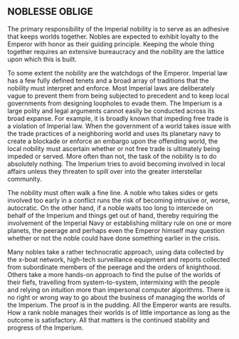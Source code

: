 ## NOBLESSE OBLIGE

The primary responsibility of the Imperial nobility is to serve as an adhesive that keeps worlds together. Nobles are expected to exhibit loyalty to the Emperor with honor as their guiding principle. Keeping the whole thing together requires an extensive bureaucracy and the nobility are the lattice upon which this is built.

To some extent the nobility are the watchdogs of the Emperor. Imperial law has a few fully defined tenets and a broad array of traditions that the nobility must interpret and enforce. Most Imperial laws are deliberately vague to prevent them from being subjected to precedent and to keep local governments from designing loopholes to evade them. The Imperium is a large polity and legal arguments cannot easily be conducted across its broad expanse. For example, it is broadly known that impeding free trade is a violation of Imperial law. When the government of a world takes issue with the trade practices of a neighboring world and uses its planetary navy to create a blockade or enforce an embargo upon the offending world, the local nobility must ascertain whether or not free trade is ultimately being impeded or served. More often than not, the task of the nobility is to do absolutely nothing. The Imperium tries to avoid becoming involved in local affairs unless they threaten to spill over into the greater interstellar community.

The nobility must often walk a fine line. A noble who takes sides or gets involved too early in a conflict runs the risk of becoming intrusive or, worse, autocratic. On the other hand, if a noble waits too long to intercede on behalf of the Imperium and things get out of hand, thereby requiring the involvement of the Imperial Navy or establishing military rule on one or more planets, the peerage and perhaps even the Emperor himself may question whether or not the noble could have done something earlier in the crisis.

Many nobles take a rather technocratic approach, using data collected by the x-boat network, high-tech surveillance equipment and reports collected from subordinate members of the peerage and the orders of knighthood. Others take a more hands-on approach to find the pulse of the worlds of their fiefs, travelling from system-to-system, intermixing with the people and relying on intuition more than impersonal computer algorithms. There is no right or wrong way to go about the business of managing the worlds of the Imperium. The proof is in the pudding. All the Emperor wants are results. How a rank noble manages their worlds is of little importance as long as the outcome is satisfactory. All that matters is the continued stability and progress of the Imperium.
